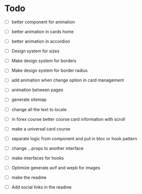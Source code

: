 # Todo

- [ ] better component for animation
- [ ] better animation in cards home
- [ ] better animation in accordion
- [ ] Design system for sizes
- [ ] Make design system for borders
- [ ] Make design system for border radius
- [ ] add animation when change option in card management
- [ ] animation between pages
- [ ] generate sitemap
- [ ] change all the text to locale
- [ ] in forex course better course card information with scroll
- [ ] make a universal card course
- [ ] separate logic from component and put in bloc or hook pattern
- [ ] change ...props to another interface
- [ ] make interfaces for hooks

- [ ] Optimize generate avif and wepb for images

- [ ] make the readme
- [ ] Add social links in the readme
